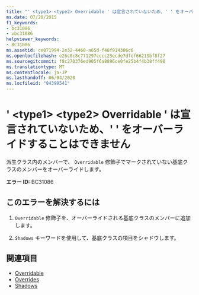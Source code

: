 ```yaml
---
title: "' <type1> <type2> Overridable ' は宣言されていないため、' ' をオーバーライドすることはできません"
ms.date: 07/20/2015
f1_keywords:
- bc31086
- vbc31086
helpviewer_keywords:
- BC31086
ms.assetid: ce071994-2e32-4460-a65d-f48f914386c6
ms.openlocfilehash: e26c0c8c771297cccc23ecde7dfef66219bf8f27
ms.sourcegitcommit: f8c270376ed905f6a8896ce0fe25b4f4b38ff498
ms.translationtype: MT
ms.contentlocale: ja-JP
ms.lasthandoff: 06/04/2020
ms.locfileid: "84399541"
---
```

# <a name="type1-cannot-override-type2-because-it-is-not-declared-overridable"></a>' \<type1> \<type2> Overridable ' は宣言されていないため、' ' をオーバーライドすることはできません
派生クラス内のメンバーで、 `Overridable` 修飾子でマークされていない基底クラスのメンバーをオーバーライドします。  
  
 **エラー ID:** BC31086  
  
## <a name="to-correct-this-error"></a>このエラーを解決するには  
  
1. `Overridable` 修飾子を、オーバーライドされる基底クラスのメンバーに追加します。  
  
2. `Shadows` キーワードを使用して、基底クラスの項目をシャドウします。  
  
## <a name="see-also"></a>関連項目

- [Overridable](../language-reference/modifiers/overridable.md)
- [Overrides](../language-reference/modifiers/overrides.md)
- [Shadows](../language-reference/modifiers/shadows.md)
